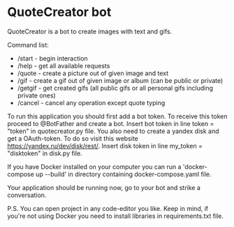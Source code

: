 # QuoteCreator bot
QuoteCreator is a bot to create images with text and gifs.

Command list:
- /start - begin interaction
- /help - get all available requests
- /quote - create a picture out of given image and text
- /gif - create a gif out of given image or album (can be public or private)
- /getgif - get created gifs (all public gifs or all personal gifs including private ones)
- /cancel - cancel any operation except quote typing

To run this application you should first add a  bot token.
To receive this token proceed to @BotFather and create a bot.
Insert bot token in line token = "token" in quotecreator.py file.
You also need to create a yandex disk and get a OAuth-token.
To do so visit this website https://yandex.ru/dev/disk/rest/.
Insert disk token in line my_token = "disktoken" in disk.py file.



If you have Docker installed on your computer you can run a 'docker-compose up --build' in directory containing docker-compose.yaml file. 

Your application should be running now, go to your bot and strike a conversation.

P.S.
You can open project in any code-editor you like. 
Keep in mind, if you're not using Docker you need to install libraries in requirements.txt file.